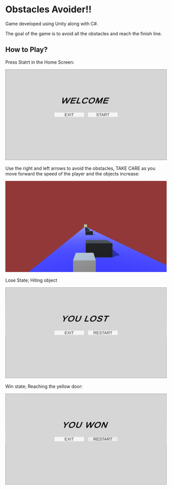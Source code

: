 # Obstacles Avoider!!
Game developed using Unity along with C#.

The goal of the game is to avoid all the obstacles and reach the finish line.

## How to Play?
Press Statrt in the Home Screen:

![](Images/Statrt_state.png)

Use the right and left arrows to avoid the obstacles, TAKE CARE as you move forward the speed of the player and the objects increase:

![](Images/In_Game.png)

Lose State; Hiting object 

![](Images/Lose_state.png)

Win state; Reaching the yellow door:

![](Images/Win_state.png)

